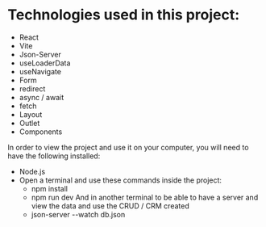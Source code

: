# Technologies used in this project:
- React
- Vite
- Json-Server
- useLoaderData
- useNavigate
- Form
- redirect
- async / await
- fetch 
- Layout 
- Outlet
- Components

In order to view the project and use it on your computer, you will need to have the following installed:

- Node.js
- Open a terminal and use these commands inside the project:
     - npm install
     - npm run dev
And in another terminal to be able to have a server and view the data and use the CRUD / CRM created
     - json-server --watch db.json 

